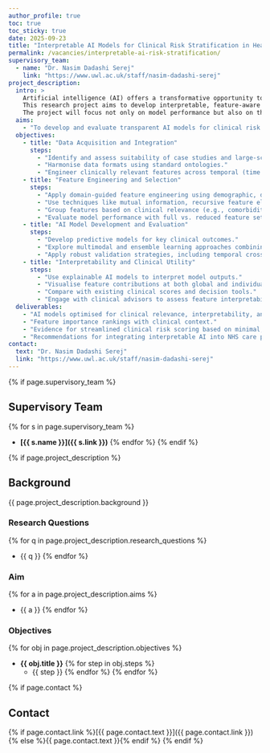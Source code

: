 ```yaml
---
author_profile: true
toc: true
toc_sticky: true
date: 2025-09-23
title: "Interpretable AI Models for Clinical Risk Stratification in Healthcare"
permalink: /vacancies/interpretable-ai-risk-stratification/
supervisory_team:
  - name: "Dr. Nasim Dadashi Serej"
    link: "https://www.uwl.ac.uk/staff/nasim-dadashi-serej"
project_description:
  intro: >
    Artificial intelligence (AI) offers a transformative opportunity to improve patient care in healthcare settings by uncovering subtle and complex patterns in high volume clinical data. However, clinical adoption remains limited, in part due to the lack of transparency in model decision-making and the complexity of features used. 
    This research project aims to develop interpretable, feature-aware AI decision support tools for risk stratification across common conditions in general healthcare. By leveraging multimodal data including structured clinical records, lab results, and imaging summaries we seek to support healthcare professionals in making informed, timely, and equitable decisions at key points in the care pathway. 
    The project will focus not only on model performance but also on the clinical relevance and interpretability of features used in prediction.
  aims:
    - "To develop and evaluate transparent AI models for clinical risk stratification that highlight the importance of input features and support evidence-based decision-making in healthcare applications with defined case studies."
  objectives:
    - title: "Data Acquisition and Integration"
      steps:
        - "Identify and assess suitability of case studies and large-scale datasets."
        - "Harmonise data formats using standard ontologies."
        - "Engineer clinically relevant features across temporal (time series), categorical, and textual data sources."
    - title: "Feature Engineering and Selection"
      steps:
        - "Apply domain-guided feature engineering using demographic, diagnostic, and treatment data."
        - "Use techniques like mutual information, recursive feature elimination, SHAP-based ranking, and Boruta to identify key predictors."
        - "Group features based on clinical relevance (e.g., comorbidities, prior utilisation, lab indicators)."
        - "Evaluate model performance with full vs. reduced feature sets to determine trade-offs."
    - title: "AI Model Development and Evaluation"
      steps:
        - "Develop predictive models for key clinical outcomes."
        - "Explore multimodal and ensemble learning approaches combining tabular, text, and signal data."
        - "Apply robust validation strategies, including temporal cross-validation and external dataset testing."
    - title: "Interpretability and Clinical Utility"
      steps:
        - "Use explainable AI models to interpret model outputs."
        - "Visualise feature contributions at both global and individual-patient levels."
        - "Compare with existing clinical scores and decision tools."
        - "Engage with clinical advisors to assess feature interpretability and workflow integration potential."
  deliverables:
    - "AI models optimised for clinical relevance, interpretability, and performance."
    - "Feature importance rankings with clinical context."
    - "Evidence for streamlined clinical risk scoring based on minimal, high-impact features."
    - "Recommendations for integrating interpretable AI into NHS care pathways."
contact:
  text: "Dr. Nasim Dadashi Serej"
  link: "https://www.uwl.ac.uk/staff/nasim-dadashi-serej"
---
```




{% if page.supervisory_team %}
## Supervisory Team
{% for s in page.supervisory_team %}
- **[{{ s.name }}]({{ s.link }})**
{% endfor %}
{% endif %}

{% if page.project_description %}
## Background
{{ page.project_description.background }}

### Research Questions
{% for q in page.project_description.research_questions %}
- {{ q }}
{% endfor %}

### Aim
{% for a in page.project_description.aims %}
- {{ a }}
{% endfor %}

### Objectives
{% for obj in page.project_description.objectives %}
- **{{ obj.title }}**
  {% for step in obj.steps %}
  - {{ step }}
  {% endfor %}
{% endfor %}

<!-- ### Methodology
{% for m in page.project_description.methodology %}
- {{ m }}
{% endfor %}

## Clinical Partners
{% for c in page.project_description.clinical_partners %}
- {{ c }}
{% endfor %}
{% endif %} -->


{% if page.contact %}
## Contact
{% if page.contact.link %}[{{ page.contact.text }}]({{ page.contact.link }}){% else %}{{ page.contact.text }}{% endif %}
{% endif %}

